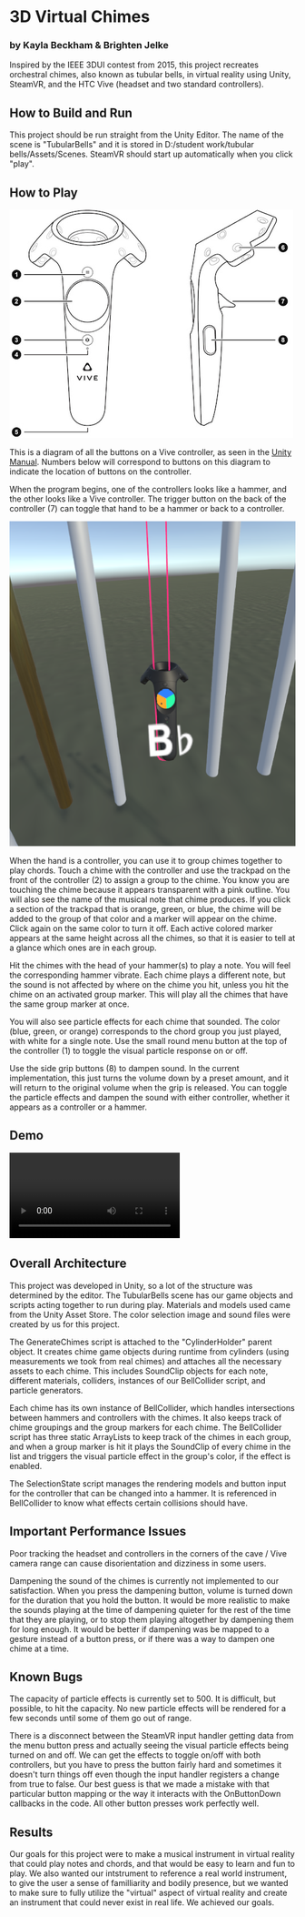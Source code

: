 # 3D Virtual Chimes
### by Kayla Beckham & Brighten Jelke
Inspired by the IEEE 3DUI contest from 2015, this project recreates orchestral chimes, also known as tubular bells, 
in virtual reality using Unity, SteamVR, and the HTC Vive (headset and two standard controllers).

## How to Build and Run
This project should be run straight from the Unity Editor. The name of the scene is "TubularBells" and it is stored in D:/student work/tubular bells/Assets/Scenes. SteamVR should start up automatically when you click "play".

## How to Play
![Image of HTC Vive controller buttons](./images/vive_controllers.jpg)

This is a diagram of all the buttons on a Vive controller, as seen in the [Unity Manual](https://docs.unity3d.com/Manual/OpenVRControllers.html). Numbers below will correspond to buttons on this diagram to indicate the location of buttons on the controller.

When the program begins, one of the controllers looks like a hammer, and the other looks like a Vive controller. The trigger button on the back of the controller (7) can toggle that hand to be a hammer or back to a controller.

![image of note name](./images/dec8.png)

When the hand is a controller, you can use it to group chimes together to play chords. Touch a chime with the controller and use the trackpad on the front of the controller (2) to assign a group to the chime. You know you are touching the chime because it appears transparent with a pink outline. You will also see the name of the musical note that chime produces. If you click a section of the trackpad that is orange, green, or blue, the chime will be added to the group of that color and a marker will appear on the chime. Click again on the same color to turn it off. Each active colored marker appears at the same height across all the chimes, so that it is easier to tell at a glance which ones are in each group.

Hit the chimes with the head of your hammer(s) to play a note. You will feel the corresponding hammer vibrate. Each chime plays a different note, but the sound is not affected by where on the chime you hit, unless you hit the chime on an activated group marker. This will play all the chimes that have the same group marker at once. 

You will also see particle effects for each chime that sounded. The color (blue, green, or orange) corresponds to the chord group you just played, with white for a single note. Use the small round menu button at the top of the controller (1) to toggle the visual particle response on or off.

Use the side grip buttons (8) to dampen sound. In the current implementation, this just turns the volume down by a preset amount, and it will return to the original volume when the grip is released. You can toggle the particle effects and dampen the sound with either controller, whether it appears as a controller or a hammer.

## Demo

![demo video](./images/demo.mov)

## Overall Architecture
This project was developed in Unity, so a lot of the structure was determined by the editor. The TubularBells scene has our  game objects and scripts acting together to run during play. Materials and models used came from the Unity Asset Store. The color selection image and sound files were created by us for this project.

The GenerateChimes script is attached to the "CylinderHolder" parent object. It creates chime game objects during runtime from cylinders (using measurements we took from real chimes) and attaches all the necessary assets to each chime. This includes SoundClip objects for each note, different materials, colliders, instances of our BellCollider script, and particle generators.

Each chime has its own instance of BellCollider, which handles intersections between hammers and controllers with the chimes. It also keeps track of chime groupings and the group markers for each chime. The BellCollider script has three static ArrayLists to keep track of the chimes in each group, and when a group marker is hit it plays the SoundClip of every chime in the list and triggers the visual particle effect in the group's color, if the effect is enabled.

The SelectionState script manages the rendering models and button input for the controller that can be changed into a hammer. It is referenced in BellCollider to know what effects certain collisions should have.

## Important Performance Issues
Poor tracking the headset and controllers in the corners of the cave / Vive camera range can cause disorientation and dizziness in some users.

Dampening the sound of the chimes is currently not implemented to our satisfaction. When you press the dampening button, volume is turned down for the duration that you hold the button. It would be more realistic to make the sounds playing at the time of dampening quieter for the rest of the time that they are playing, or to stop them playing altogether by dampening them for long enough. It would be better if dampening was be mapped to a gesture instead of a button press, or if there was a way to dampen one chime at a time.

## Known Bugs
The capacity of particle effects is currently set to 500. It is difficult, but possible, to hit the capacity. No new particle 
effects will be rendered for a few seconds until some of them go out of range.

There is a disconnect between the SteamVR input handler getting data from the menu button press and actually seeing the visual particle effects being turned on and off. We can get the effects to toggle on/off with both controllers, but you have to press the button fairly hard and sometimes it doesn't turn things off even though the input handler registers a change from true to false. Our best guess is that we made a mistake with that particular button mapping or the way it interacts with the OnButtonDown callbacks in the code. All other button presses work perfectly well.

## Results
Our goals for this project were to make a musical instrument in virtual reality that could play notes and chords, and that would be easy to learn and fun to play. We also wanted our intstrument to reference a real world instrument, to give the user a sense of familliarity and bodily presence, but we wanted to make sure to fully utilize the "virtual" aspect of virtual reality and create an instrument that could never exist in real life. We achieved our goals.
